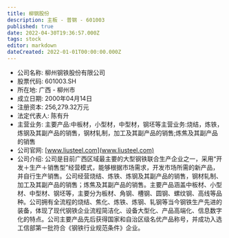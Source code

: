 ```yaml
---
title: 柳钢股份
description: 主板 - 普钢 - 601003
published: true
date: 2022-04-30T19:36:57.000Z
tags: stock
editor: markdown
dateCreated: 2022-01-01T00:00:00.000Z
---
```


- 公司名称: 柳州钢铁股份有限公司
- 股票代码: 601003.SH
- 所在地: 广西 - 柳州市
- 成立日期: 2000年04月14日
- 注册资本: 256,279.32万元
- 法定代表人: 陈有升
- 主营业务: 主要产品:中板材，小型材，中型材，钢坯等主营业务:烧结，炼铁，炼钢及其副产品的销售，钢材轧制，加工及其副产品的销售;炼焦及其副产品的销售
- 公司官网: [www.liusteel.com](www.liusteel.com)
- 公司介绍: 公司是目前广西区域最主要的大型钢铁联合生产企业之一，采用“开发＋生产＋销售型”经营模式，能够根据市场需求，开发市场所需的新产品，并自行生产销售。公司经营烧结、炼铁、炼钢及其副产品的销售，钢材轧制、加工及其副产品的销售；炼焦及其副产品的销售。主要产品涵盖中板材、小型材、中型材、钢坯等，主要分为板材、角钢、槽钢、圆钢、螺纹钢、高线等品种。公司拥有全流程的烧结、焦化、炼铁、炼钢、轧钢等当今钢铁生产先进的装备，体现了现代钢铁企业流程简洁化、设备大型化、产品高端化、信息数字化的特点。公司主要产品先后获得国家和自治区级名优产品称号，并成功入选工信部第一批符合《钢铁行业规范条件》企业。



